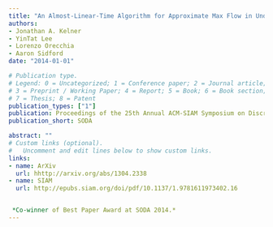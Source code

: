 ```yaml
---
title: "An Almost-Linear-Time Algorithm for Approximate Max Flow in Undirected Graphs, and its Multicommodity Generalizations"
authors: 
- Jonathan A. Kelner
- YinTat Lee
- Lorenzo Orecchia
- Aaron Sidford
date: "2014-01-01"

# Publication type.
# Legend: 0 = Uncategorized; 1 = Conference paper; 2 = Journal article;
# 3 = Preprint / Working Paper; 4 = Report; 5 = Book; 6 = Book section;
# 7 = Thesis; 8 = Patent
publication_types: ["1"]
publication: Proceedings of the 25th Annual ACM-SIAM Symposium on Discrete Algorithms
publication_short: SODA

abstract: ""
# Custom links (optional).
#   Uncomment and edit lines below to show custom links.
links:
- name: ArXiv
  url: hhttp://arxiv.org/abs/1304.2338
- name: SIAM
  url: http://epubs.siam.org/doi/pdf/10.1137/1.9781611973402.16


 *Co-winner of Best Paper Award at SODA 2014.* 
---
```

